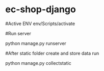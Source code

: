 # ec-shop-django

#Active ENV
env/Scripts/activate

#Run server

python manage.py runserver

#After static folder create and store data run

python manage.py collectstatic
